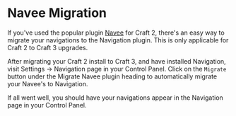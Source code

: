 # Navee Migration

If you've used the popular plugin [Navee](https://github.com/fromtheoutfit/navee) for Craft 2, there's an easy way to migrate your navigations to the Navigation plugin. This is only applicable for Craft 2 to Craft 3 upgrades.

After migrating your Craft 2 install to Craft 3, and have installed Navigation, visit Settings → Navigation page in your Control Panel. Click on the `Migrate` button under the Migrate Navee plugin heading to automatically migrate your Navee's to Navigation.

If all went well, you should have your navigations appear in the Navigation page in your Control Panel.
